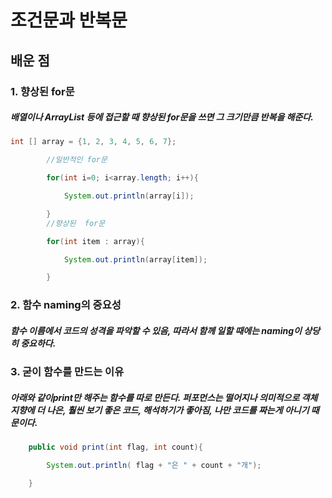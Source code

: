 # 조건문과 반복문

## 배운 점

### 1. 향상된 for문

##### 배열이나 ArrayList 등에 접근할 때 향상된 for문을 쓰면 그 크기만큼 반복을 해준다.
```java
int [] array = {1, 2, 3, 4, 5, 6, 7};		

		//일반적인 for문

		for(int i=0; i<array.length; i++){

			System.out.println(array[i]);

		}
		//향상된  for문

		for(int item : array){

			System.out.println(array[item]);

		}
```

### 2. 함수 naming의 중요성
##### 함수 이름에서 코드의 성격을 파악할 수 있음, 따라서 함께 일할 때에는 naming이 상당히 중요하다.

### 3. 굳이 함수를 만드는 이유
##### 아래와 같이print만 해주는 함수를 따로 만든다. 퍼포먼스는 떨어지나 의미적으로 객체지향에 더 나은, 훨씬 보기 좋은 코드, 해석하기가 좋아짐, 나만 코드를 짜는게 아니기 때문이다.
```java
	public void print(int flag, int count){

		System.out.println( flag + "은 " + count + "개");

	}
```
